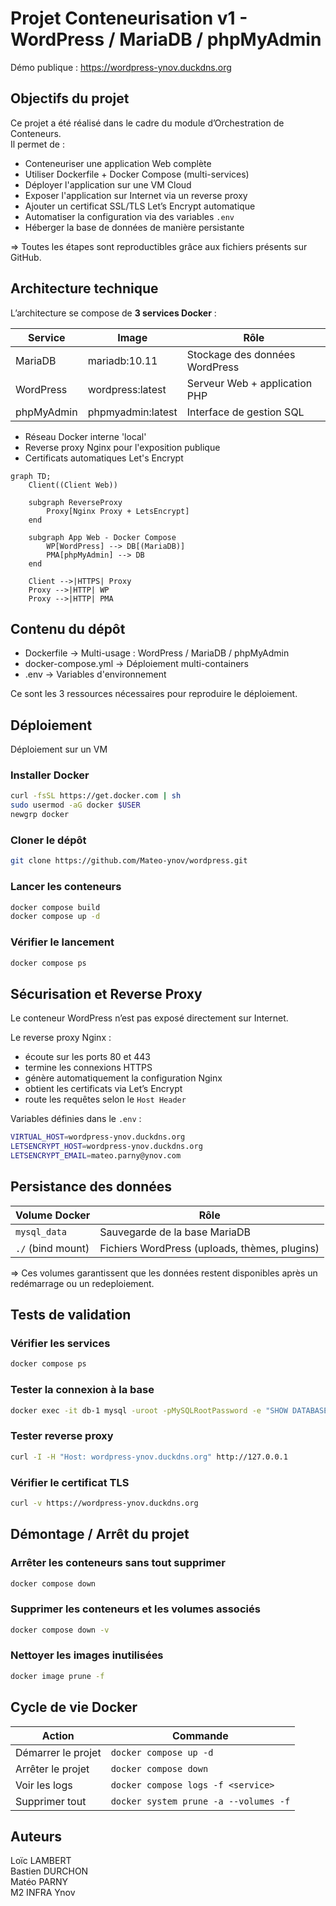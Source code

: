 # Projet Conteneurisation v1 - WordPress / MariaDB / phpMyAdmin

Démo publique : https://wordpress-ynov.duckdns.org

## Objectifs du projet

Ce projet a été réalisé dans le cadre du module d’Orchestration de Conteneurs.  
Il permet de :
  - Conteneuriser une application Web complète  
  - Utiliser Dockerfile + Docker Compose (multi-services)  
  - Déployer l'application sur une VM Cloud  
  - Exposer l'application sur Internet via un reverse proxy  
  - Ajouter un certificat SSL/TLS Let’s Encrypt automatique  
  - Automatiser la configuration via des variables `.env`  
  - Héberger la base de données de manière persistante
    
=> Toutes les étapes sont reproductibles grâce aux fichiers présents sur GitHub.

## Architecture technique

L’architecture se compose de **3 services Docker** :

| Service | Image | Rôle |
|--------|------|-----|
| MariaDB | mariadb:10.11 | Stockage des données WordPress |
| WordPress | wordpress:latest | Serveur Web + application PHP |
| phpMyAdmin | phpmyadmin:latest | Interface de gestion SQL |

- Réseau Docker interne 'local'
- Reverse proxy Nginx pour l'exposition publique
- Certificats automatiques Let's Encrypt

```mermaid
graph TD;
    Client((Client Web))
    
    subgraph ReverseProxy
        Proxy[Nginx Proxy + LetsEncrypt]
    end
    
    subgraph App Web - Docker Compose
        WP[WordPress] --> DB[(MariaDB)]
        PMA[phpMyAdmin] --> DB
    end
    
    Client -->|HTTPS| Proxy
    Proxy -->|HTTP| WP
    Proxy -->|HTTP| PMA
```

## Contenu du dépôt

  - Dockerfile -> Multi-usage : WordPress / MariaDB / phpMyAdmin
  - docker-compose.yml -> Déploiement multi-containers
  - .env -> Variables d'environnement

Ce sont les 3 ressources nécessaires pour reproduire le déploiement.

## Déploiement

Déploiement sur un VM

### Installer Docker

```bash
curl -fsSL https://get.docker.com | sh
sudo usermod -aG docker $USER
newgrp docker
```

### Cloner le dépôt

```bash
git clone https://github.com/Mateo-ynov/wordpress.git
```

### Lancer les conteneurs

```bash
docker compose build
docker compose up -d
```

### Vérifier le lancement

```bash
docker compose ps
```
## Sécurisation et Reverse Proxy

Le conteneur WordPress n’est pas exposé directement sur Internet.

Le reverse proxy Nginx :
  - écoute sur les ports 80 et 443
  - termine les connexions HTTPS
  - génère automatiquement la configuration Nginx
  - obtient les certificats via Let’s Encrypt
  - route les requêtes selon le `Host Header`

Variables définies dans le `.env` :
```bash
VIRTUAL_HOST=wordpress-ynov.duckdns.org
LETSENCRYPT_HOST=wordpress-ynov.duckdns.org
LETSENCRYPT_EMAIL=mateo.parny@ynov.com
```

## Persistance des données

| Volume Docker     | Rôle                                          |
| ----------------- | --------------------------------------------- |
| `mysql_data`      | Sauvegarde de la base MariaDB                 |
| `./` (bind mount) | Fichiers WordPress (uploads, thèmes, plugins) |

=> Ces volumes garantissent que les données restent disponibles après un redémarrage ou un redeploiement.

## Tests de validation

### Vérifier les services
```bash
docker compose ps
```

### Tester la connexion à la base

```bash
docker exec -it db-1 mysql -uroot -pMySQLRootPassword -e "SHOW DATABASES;"
```

### Tester reverse proxy

```bash
curl -I -H "Host: wordpress-ynov.duckdns.org" http://127.0.0.1
```

### Vérifier le certificat TLS

```bash
curl -v https://wordpress-ynov.duckdns.org
```

## Démontage / Arrêt du projet

### Arrêter les conteneurs sans tout supprimer

```bash
docker compose down
```

### Supprimer les conteneurs et les volumes associés

```bash
docker compose down -v
```

### Nettoyer les images inutilisées

```bash
docker image prune -f
```

## Cycle de vie Docker

| Action             | Commande                              |
| ------------------ | ------------------------------------- |
| Démarrer le projet | `docker compose up -d`                |
| Arrêter le projet  | `docker compose down`                 |
| Voir les logs      | `docker compose logs -f <service>`    |
| Supprimer tout     | `docker system prune -a --volumes -f` |

## Auteurs

Loïc LAMBERT  
Bastien DURCHON  
Matéo PARNY  
M2 INFRA Ynov
